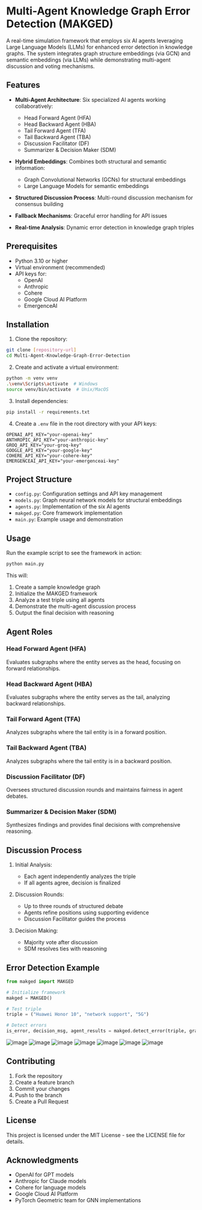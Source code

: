 # Multi-Agent Knowledge Graph Error Detection (MAKGED)

A real-time simulation framework that employs six AI agents leveraging Large Language Models (LLMs) for enhanced error detection in knowledge graphs. The system integrates graph structure embeddings (via GCN) and semantic embeddings (via LLMs) while demonstrating multi-agent discussion and voting mechanisms.

## Features

- **Multi-Agent Architecture**: Six specialized AI agents working collaboratively:
  - Head Forward Agent (HFA)
  - Head Backward Agent (HBA)
  - Tail Forward Agent (TFA)
  - Tail Backward Agent (TBA)
  - Discussion Facilitator (DF)
  - Summarizer & Decision Maker (SDM)

- **Hybrid Embeddings**: Combines both structural and semantic information:
  - Graph Convolutional Networks (GCNs) for structural embeddings
  - Large Language Models for semantic embeddings

- **Structured Discussion Process**: Multi-round discussion mechanism for consensus building
- **Fallback Mechanisms**: Graceful error handling for API issues
- **Real-time Analysis**: Dynamic error detection in knowledge graph triples

## Prerequisites

- Python 3.10 or higher
- Virtual environment (recommended)
- API keys for:
  - OpenAI
  - Anthropic
  - Cohere
  - Google Cloud AI Platform
  - EmergenceAI

## Installation

1. Clone the repository:
```bash
git clone [repository-url]
cd Multi-Agent-Knowledge-Graph-Error-Detection
```

2. Create and activate a virtual environment:
```bash
python -m venv venv
.\venv\Scripts\activate  # Windows
source venv/bin/activate  # Unix/MacOS
```

3. Install dependencies:
```bash
pip install -r requirements.txt
```

4. Create a `.env` file in the root directory with your API keys:
```
OPENAI_API_KEY="your-openai-key"
ANTHROPIC_API_KEY="your-anthropic-key"
GROQ_API_KEY="your-groq-key"
GOOGLE_API_KEY="your-google-key"
COHERE_API_KEY="your-cohere-key"
EMERGENCEAI_API_KEY="your-emergenceai-key"
```

## Project Structure

- `config.py`: Configuration settings and API key management
- `models.py`: Graph neural network models for structural embeddings
- `agents.py`: Implementation of the six AI agents
- `makged.py`: Core framework implementation
- `main.py`: Example usage and demonstration

## Usage

Run the example script to see the framework in action:
```bash
python main.py
```

This will:
1. Create a sample knowledge graph
2. Initialize the MAKGED framework
3. Analyze a test triple using all agents
4. Demonstrate the multi-agent discussion process
5. Output the final decision with reasoning

## Agent Roles

### Head Forward Agent (HFA)
Evaluates subgraphs where the entity serves as the head, focusing on forward relationships.

### Head Backward Agent (HBA)
Evaluates subgraphs where the entity serves as the tail, analyzing backward relationships.

### Tail Forward Agent (TFA)
Analyzes subgraphs where the tail entity is in a forward position.

### Tail Backward Agent (TBA)
Analyzes subgraphs where the tail entity is in a backward position.

### Discussion Facilitator (DF)
Oversees structured discussion rounds and maintains fairness in agent debates.

### Summarizer & Decision Maker (SDM)
Synthesizes findings and provides final decisions with comprehensive reasoning.

## Discussion Process

1. Initial Analysis:
   - Each agent independently analyzes the triple
   - If all agents agree, decision is finalized

2. Discussion Rounds:
   - Up to three rounds of structured debate
   - Agents refine positions using supporting evidence
   - Discussion Facilitator guides the process

3. Decision Making:
   - Majority vote after discussion
   - SDM resolves ties with reasoning

## Error Detection Example

```python
from makged import MAKGED

# Initialize framework
makged = MAKGED()

# Test triple
triple = ("Huawei Honor 10", "network support", "5G")

# Detect errors
is_error, decision_msg, agent_results = makged.detect_error(triple, graph_context)
```
![image](https://github.com/user-attachments/assets/e7db762e-d14e-4f3f-b843-519bcc3cb4b0)
![image](https://github.com/user-attachments/assets/782a1cfa-9e69-4851-8959-612a9d7b8129)
![image](https://github.com/user-attachments/assets/03f95b8e-49cd-41e7-a163-2afbd4e9c0ec)
![image](https://github.com/user-attachments/assets/527a665c-600b-49cf-8bfd-92eb580edf23)
![image](https://github.com/user-attachments/assets/f98f0fd5-bf6d-4f0c-9e8d-18c8abb694c4)
![image](https://github.com/user-attachments/assets/d8470cc7-2108-48e6-80ae-14a6e1383c0d)
![image](https://github.com/user-attachments/assets/baf6c877-3d8e-4107-9a3f-cacddcd50d57)

## Contributing

1. Fork the repository
2. Create a feature branch
3. Commit your changes
4. Push to the branch
5. Create a Pull Request

## License

This project is licensed under the MIT License - see the LICENSE file for details.

## Acknowledgments

- OpenAI for GPT models
- Anthropic for Claude models
- Cohere for language models
- Google Cloud AI Platform
- PyTorch Geometric team for GNN implementations
